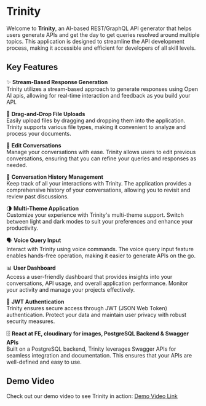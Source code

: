 # Trinity

Welcome to **Trinity**, an AI-based REST/GraphQL API generator that helps users generate APIs and get the day to get queries resolved around multiple topics. This application is designed to streamline the API development process, making it accessible and efficient for developers of all skill levels.

## Key Features

✨ **Stream-Based Response Generation**  
Trinity utilizes a stream-based approach to generate responses using Open AI apis, allowing for real-time interaction and feedback as you build your API.

📂 **Drag-and-Drop File Uploads**  
Easily upload files by dragging and dropping them into the application. Trinity supports various file types, making it convenient to analyze and process your documents.

📝 **Edit Conversations**  
Manage your conversations with ease. Trinity allows users to edit previous conversations, ensuring that you can refine your queries and responses as needed.

📜 **Conversation History Management**  
Keep track of all your interactions with Trinity. The application provides a comprehensive history of your conversations, allowing you to revisit and review past discussions.

🌗 **Multi-Theme Application**  
Customize your experience with Trinity's multi-theme support. Switch between light and dark modes to suit your preferences and enhance your productivity.

🗣️ **Voice Query Input**  
Interact with Trinity using voice commands. The voice query input feature enables hands-free operation, making it easier to generate APIs on the go.

📊 **User Dashboard**  
Access a user-friendly dashboard that provides insights into your conversations, API usage, and overall application performance. Monitor your activity and manage your projects effectively.

🔐 **JWT Authentication**  
Trinity ensures secure access through JWT (JSON Web Token) authentication. Protect your data and maintain user privacy with robust security measures.

🗄️ **React at FE, cloudinary for images, PostgreSQL Backend & Swagger APIs**  
Built on a PostgreSQL backend, Trinity leverages Swagger APIs for seamless integration and documentation. This ensures that your APIs are well-defined and easy to use.


## Demo Video

Check out our demo video to see Trinity in action: [Demo Video Link](https://www.example.com/demo)
